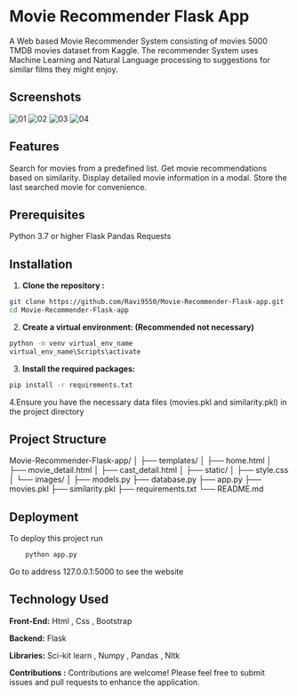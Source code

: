 #                                                                                    Movie Recommender Flask App

A Web based Movie Recommender System consisting of movies 5000 TMDB movies dataset from Kaggle. 
The recommender System uses Machine Learning and Natural Language processing to suggestions for similar films they might enjoy.




## Screenshots 
![01](https://github.com/Ravi9550/Movie-Recommender-Flask-app/assets/107767414/4079a549-fcc2-44ac-a799-8452e1e7a8f6)
![02](https://github.com/Ravi9550/Movie-Recommender-Flask-app/assets/107767414/7a791044-81fb-44b1-8ea2-7b15295fe564)
![03](https://github.com/Ravi9550/Movie-Recommender-Flask-app/assets/107767414/2656c0fc-880f-4563-9f82-0718eaab6357)
![04](https://github.com/Ravi9550/Movie-Recommender-Flask-app/assets/107767414/be1f8566-d170-4cf2-8d0e-ecd5e0fdd9f3)




## Features
Search for movies from a predefined list.
Get movie recommendations based on similarity.
Display detailed movie information in a modal.
Store the last searched movie for convenience.


## Prerequisites
Python 3.7 or higher
Flask
Pandas
Requests


## Installation
1. **Clone the repository :**
   
```bash
git clone https://github.com/Ravi9550/Movie-Recommender-Flask-app.git
cd Movie-Recommender-Flask-app
```
2. **Create a virtual environment: (Recommended not necessary)**
```bash
python -m venv virtual_env_name
virtual_env_name\Scripts\activate
```
3. **Install the required packages:**
```bash
pip install -r requirements.txt
```
4.Ensure you have the necessary data files (movies.pkl and similarity.pkl) in the project directory


## Project Structure 

Movie-Recommender-Flask-app/
│
├── templates/
│   ├── home.html
│   ├── movie_detail.html
│   ├── cast_detail.html
│
├── static/
│   ├── style.css
│   └── images/
│
├── models.py
├── database.py
├── app.py
├── movies.pkl
├── similarity.pkl
├── requirements.txt
└── README.md

## Deployment

To deploy this project run

```bash
    python app.py
```

Go to address 127.0.0.1:5000 to see the website

## Technology Used

**Front-End:** Html , Css , Bootstrap

**Backend:** Flask

**Libraries:**  Sci-kit learn , Numpy , Pandas , Nltk

**Contributions :**
Contributions are welcome! Please feel free to submit issues and pull requests to enhance the application.

